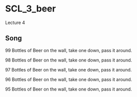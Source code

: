# SCL_3_beer
Lecture 4

## Song

99 Bottles of Beer on the wall, take one down, pass it around.

98 Bottles of Beer on the wall, take one down, pass it around.

97 Bottles of Beer on the wall, take one down, pass it around.

96 Bottles of Beer on the wall, take one down, pass it around.
  
95 Bottles of Beer on the wall, take one down, pass it around. 

